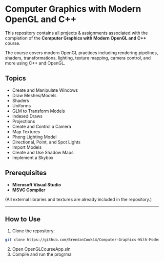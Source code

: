 # Computer Graphics with Modern OpenGL and C++

This repository contains all projects & assignments associated with the completion of the **Computer Graphics with Modern OpenGL and C++** course.

The course covers modern OpenGL practices including rendering pipelines, shaders, transformations, lighting, texture mapping, camera control, and more using C++ and OpenGL.

## Topics

- Create and Manipulate Windows  
- Draw Meshes/Models  
- Shaders  
- Uniforms  
- GLM to Transform Models  
- Indexed Draws  
- Projections  
- Create and Control a Camera  
- Map Textures  
- Phong Lighting Model  
- Directional, Point, and Spot Lights  
- Import Models  
- Create and Use Shadow Maps  
- Implement a Skybox  

## Prerequisites

- **Microsoft Visual Studio**  
- **MSVC Compiler**  

(All external libraries and textures are already included in the repository.)  

---

## How to Use

1. Clone the repository:

```bash
git clone https://github.com/BrendanCook44/Computer-Graphics-With-Modern-OpenGL
```

2. Open OpenGLCourseApp.sln
3. Compile and run the progrma
